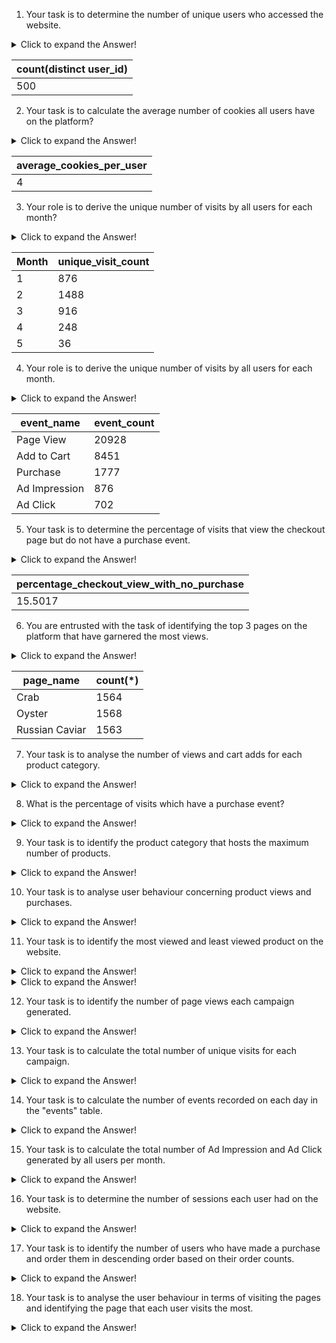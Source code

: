 1) Your task is to determine the number of unique users who accessed the website.

<details>
<summary>Click to expand the Answer!</summary>
  
```sql
select count(distinct user_id) from users;
```
</details>


|count(distinct user_id)|
|-----------------------|
|500|

2) Your task is to calculate the average number of cookies all users have on the platform?
<details>
<summary>Click to expand the Answer!</summary>

```sql
with cte as(
select user_id,count(cookie_id) as cc  from users
group by user_id
) 
select round(avg(cc)) average_cookies_per_user
from cte ;
```
</details>

|average_cookies_per_user | 
|-------------------------|
|4|

3) Your role is to derive the unique number of visits by all users for each month?
<details>
<summary>Click to expand the Answer!</summary>
 
```sql
select month(event_time) Month,
count(distinct visit_id) unique_visit_count
from events
where event_type=1
group by Month;
```
</details>

|Month|unique_visit_count|
|---------------|---------|
|1	|876|
|2	|1488|
|3	|916|
|4	|248|
|5	|36|


4) Your role is to derive the unique number of visits by all users for each month.

<details>
<summary>Click to expand the Answer!</summary>
 
```sql
select ef.event_name,count(e.visit_id) event_count
from events e inner join event_identifier ef 
on e.event_type=ef.event_type
group by 1;
```
</details>

|event_name|event_count|
|---------------|---------|
|Page View |20928|
|	Add to Cart |8451|
|	Purchase |1777|
| Ad Impression|876|
|Ad Click |702|

5) Your task is to determine the percentage of visits that view the checkout page but do not have a purchase event.
<details>
<summary>Click to expand the Answer!</summary>
 
```sql
with cte as
(
select
sum(case when event_type= 1 and page_id=12 then 1 else 0 end) as checkout,
sum(case when event_type= 3 then 1 else 0 end) as purchase
from events
)
select 
(1-purchase/checkout)*100 as percentage_checkout_view_with_no_purchase
from cte;
```
</details>

| percentage_checkout_view_with_no_purchase |
|---------------|
| 15.5017 |

6) You are entrusted with the task of identifying the top 3 pages on the platform that have garnered the most views.
<details>
<summary>Click to expand the Answer!</summary>
 
```sql
select ph.page_name,count(*)
from events e inner join page_hierarchy ph
on e.page_id=ph.page_id
where e.event_type=1
and ph.product_id is not null
group by ph.page_name 
order by count(*) desc limit 3;
```
</details>

|page_name|count(*)|
|---------------|---------|
|Crab |	1564 |
| Oyster |1568 |
| Russian Caviar | 1563 |

7) Your task is to analyse the number of views and cart adds for each product category.
<details>
<summary>Click to expand the Answer!</summary>
 
```sql
select ph.product_category,
sum(case when e.event_type=1 then 1 else 0 end) page_views,
sum(case when e.event_type=2 then 1 else 0 end) cart_add
from events e inner join page_hierarchy ph
on e.page_id=ph.page_id
where ph.product_id is not null
group by 1 order by 1 desc;
```
</details>

8) What is the percentage of visits which have a purchase event?

<details>
<summary>Click to expand the Answer!</summary>
 
```sql
select round(sum(case when event_type="3" then
1 else 0 end)/count(distinct visit_id),3)*100 as purchase_percentage
from events;
```
</details>

9) Your task is to identify the product category that hosts the maximum number of products.

<details>
<summary>Click to expand the Answer!</summary>
 
```sql
select product_category,count(distinct product_id)
from page_hierarchy
where product_category is not null
group by product_category
order by 2 desc limit 1;
```
</details>


10) Your task is to analyse user behaviour concerning product views and purchases.
<details>
<summary>Click to expand the Answer!</summary>
 
```sql
select u.user_id,
sum(case when e.event_type=1 then 1 else 0 end) product_views,
sum(case when e.event_type=3 then 1 else 0 end) purchase
from events e inner join users u
on e.cookie_id=u.cookie_id
group by 1;
```
</details>

11) Your task is to identify the most viewed and least viewed product on the website.
<details>
<summary>Click to expand the Answer!</summary>
 
```sql
select ph.page_name, ph.product_category,count(*) views
from events e inner join page_hierarchy ph
on e.page_id=ph.page_id
where e.event_type=1
and ph.product_id is not null
group by 1,2 
order by 3 desc limit 1;
```
</details>

<details>
<summary>Click to expand the Answer!</summary>
 
```sql
select ph.page_name,ph.product_category,count(*) views
from events e inner join page_hierarchy ph
on e.page_id=ph.page_id
where e.event_type=1
and ph.product_id is not null
group by 1,2
order by 3 asc limit 1;
```
</details>


12) Your task is to identify the number of page views each campaign generated.
<details>
<summary>Click to expand the Answer!</summary>
 
```sql
select pci.campaign_name,count(e.visit_id) page_views
from events e inner join page_hierarchy ph
on e.page_id=ph.page_id
inner join campaign_identifier pci 
on pci.product_id=ph.product_id
where e.event_type=1
group by pci.campaign_name
order by 2 desc;
```
</details>

13) Your task is to calculate the total number of unique visits for each campaign.
<details>
<summary>Click to expand the Answer!</summary>
 
```sql
select pci.campaign_name,
count(distinct e.cookie_id) unique_visitors
from events e inner join page_hierarchy ph
on e.page_id=ph.page_id
inner join campaign_identifier pci 
on pci.product_id=ph.product_id
group by pci.campaign_name;
```
</details>

14) Your task is to calculate the number of events recorded on each day in the "events" table.
<details>
<summary>Click to expand the Answer!</summary>
 
```sql
select date(event_time) event_date,
count(visit_id) total_events
from events group by 1;
```
</details>

15) Your task is to calculate the total number of Ad Impression and Ad Click generated by all users per month.
<details>
<summary>Click to expand the Answer!</summary>
 
```sql
select month(event_time) as "Month" ,
sum(case when event_type=4 then 1 else 0 end) as Ad_Impression_Count,
sum(case when event_type=5 then 1 else 0 end) as Ad_Click_Count
from events
group by month(event_time) order by 1;
```
</details>

16) Your task is to determine the number of sessions each user had on the website.
<details>
<summary>Click to expand the Answer!</summary>
 
```sql
select user_id,
count(distinct visit_id) session_count
from users u inner join events e 
on u.cookie_id=e.cookie_id
group by 1 order by 2 desc;
```
</details>

17) Your task is to identify the number of users who have made a purchase and order them in descending order based on their order counts.
<details>
<summary>Click to expand the Answer!</summary>
 
```sql
select user_id,count(visit_id) no_of_time_purchase
from users u inner join events e 
on u.cookie_id=e.cookie_id
where event_type=3
group by 1 order by 2 desc;
```
</details>

18) Your task is to analyse the user behaviour in terms of visiting the pages and identifying the page that each user visits the most.
<details>
<summary>Click to expand the Answer!</summary>
 
```sql
with cte as(
select u.user_id,ph.page_name,count(*),
dense_rank() over(partition by u.user_id order by count(*) desc) as k
from users u inner join events e on u.cookie_id=e.cookie_id 
inner join page_hierarchy ph on e.page_id=ph.page_id
where ph.product_id is not null
group by 1,2
)
select * from cte where k=1;
```
</details>
